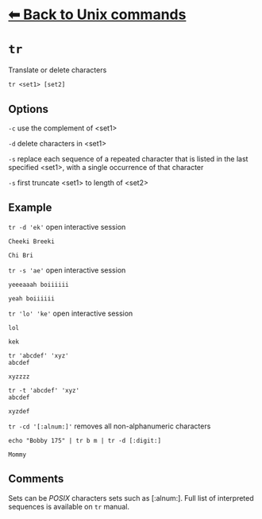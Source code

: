 # [⬅ Back	to Unix commands](unix.md)
# `tr`
Translate or delete characters

`tr <set1> [set2]`

## Options
`-c` use the complement of &lt;set1&gt;

`-d` delete characters in &lt;set1&gt;

`-s` replace  each  sequence of a repeated character that is listed in the last specified &lt;set1&gt;, with a single occurrence of that character

`-s` first truncate &lt;set1&gt; to length of &lt;set2&gt;

## Example
`tr -d 'ek'`
open interactive session

`Cheeki Breeki`
```
Chi Bri
```

`tr -s 'ae'`
open interactive session

`yeeeaaah boiiiiii`
```
yeah boiiiiii
```

`tr 'lo' 'ke'`
open interactive session

`lol`
```
kek
```

`tr 'abcdef' 'xyz'`\
`abcdef`
```
xyzzzz
```

`tr -t 'abcdef' 'xyz'`\
`abcdef`
```
xyzdef
```

`tr -cd '[:alnum:]'` removes all non-alphanumeric characters

`echo "Bobby 175" | tr b m | tr -d [:digit:]`
```
Mommy
```

## Comments
Sets can be *POSIX* characters sets such as [:alnum:]. Full list of interpreted sequences is available on `tr` manual.
